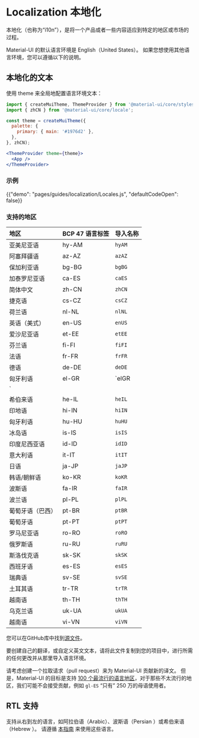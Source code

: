 # Localization 本地化

<p class="description">本地化（也称为“i10n”），是将一个产品或者一些内容适应到特定的地区或市场的过程。</p>

Material-UI 的默认语言环境是 English（United States）。 如果您想使用其他语言环境，您可以遵循以下的说明。

## 本地化的文本

使用 theme 来全局地配置语言环境文本：

```jsx
import { createMuiTheme, ThemeProvider } from '@material-ui/core/styles';
import { zhCN } from '@material-ui/core/locale';

const theme = createMuiTheme({
  palette: {
    primary: { main: '#1976d2' },
  },
}, zhCN);

<ThemeProvider theme={theme}>
  <App />
</ThemeProvider>
```

### 示例

{{"demo": "pages/guides/localization/Locales.js", "defaultCodeOpen": false}}

### 支持的地区

| 地区       | BCP 47 语言标签 | 导入名称    |
|:-------- |:----------- |:------- |
| 亚美尼亚语    | hy-AM       | `hyAM`  |
| 阿塞拜疆语    | az-AZ       | `azAZ`  |
| 保加利亚语    | bg-BG       | `bgBG`  |
| 加泰罗尼亚语   | ca-ES       | `caES`  |
| 简体中文     | zh-CN       | `zhCN`  |
| 捷克语      | cs-CZ       | `csCZ`  |
| 荷兰语      | nl-NL       | `nlNL`  |
| 英语（美式）   | en-US       | `enUS`  |
| 爱沙尼亚语    | et-EE       | `etEE`  |
| 芬兰语      | fi-FI       | `fiFI`  |
| 法语       | fr-FR       | `frFR`  |
| 德语       | de-DE       | `deDE`  |
| 匈牙利语     | el-GR       | `elGR
` |
| 希伯来语     | he-IL       | `heIL`  |
| 印地语      | hi-IN       | `hiIN`  |
| 匈牙利语     | hu-HU       | `huHU`  |
| 冰岛语      | is-IS       | `isIS`  |
| 印度尼西亚语   | id-ID       | `idID`  |
| 意大利语     | it-IT       | `itIT`  |
| 日语       | ja-JP       | `jaJP`  |
| 韩语/朝鲜语   | ko-KR       | `koKR`  |
| 波斯语      | fa-IR       | `faIR`  |
| 波兰语      | pl-PL       | `plPL`  |
| 葡萄牙语（巴西） | pt-BR       | `ptBR`  |
| 葡萄牙语     | pt-PT       | `ptPT`  |
| 罗马尼亚语    | ro-RO       | `roRO`  |
| 俄罗斯语     | ru-RU       | `ruRU`  |
| 斯洛伐克语    | sk-SK       | `skSK`  |
| 西班牙语     | es-ES       | `esES`  |
| 瑞典语      | sv-SE       | `svSE`  |
| 土耳其语     | tr-TR       | `trTR`  |
| 越南语      | th-TH       | `thTH`  |
| 乌克兰语     | uk-UA       | `ukUA`  |
| 越南语      | vi-VN       | `viVN`  |

您可以在GitHub库中找到[源文件](https://github.com/mui-org/material-ui/blob/next/packages/material-ui/src/locale/index.ts)。

要创建自己的翻译，或自定义英文文本，请将此文件复制到您的项目中，进行所需的任何更改并从那里导入语言环境。

请考虑创建一个拉取请求（pull request）来为 Material-UI 贡献新的译文。 但是，Material-UI 的目标是支持 [100 个最流行的语言地区](https://en.wikipedia.org/wiki/List_of_languages_by_number_of_native_speakers)，对于那些不太流行的地区，我们可能不会接受贡献，例如  `gl-ES`  “只有” 250 万的母语使用者。

## RTL 支持

支持从右到左的语言，如阿拉伯语（Arabic）、波斯语（Persian ）或希伯来语（Hebrew ）。 请遵循 [本指南](/guides/right-to-left/) 来使用这些语言。
